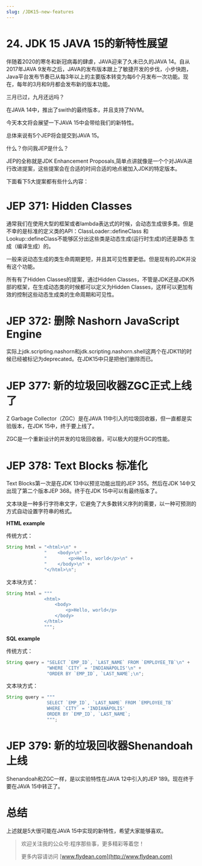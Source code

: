 ```yaml
---
slug: /JDK15-new-features
---
```


# 24. JDK 15 JAVA 15的新特性展望

伴随着2020的寒冬和新冠病毒的肆虐，JAVA迎来了久未已久的JAVA 14。自从2017年JAVA 9发布之后，JAVA的发布版本跟上了敏捷开发的步伐，小步快跑，Java平台发布节奏已从每3年以上的主要版本转变为每6个月发布一次功能。现在，每年的3月和9月都会发布新的版本功能。

三月已过，九月还远吗？

在JAVA 14中，推出了swith的最终版本，并且支持了NVM。

今天本文将会展望一下JAVA 15中会带给我们的新特性。 

总体来说有5个JEP将会提交到JAVA 15。

什么？你问我JEP是什么？

JEP的全称就是JDK Enhancement Proposals,简单点讲就像是一个个对JAVA进行改进提案，这些提案会在合适的时间合适的地点被加入JDK的特定版本。

下面看下5大提案都有些什么内容：

# JEP 371: Hidden Classes

通常我们在使用大型的框架或者lambda表达式的时候，会动态生成很多类。但是不幸的是标准的定义类的API：ClassLoader::defineClass 和 Lookup::defineClass不能够区分出这些类是动态生成(运行时生成)的还是静态
生成（编译生成）的。

一般来说动态生成的类生命周期更短，并且其可见性要更低。但是现有的JDK并没有这个功能。

所有有了Hidden Classes的提案，通过Hidden Classes，不管是JDK还是JDK外部的框架，在生成动态类的时候都可以定义为Hidden Classes，这样可以更加有效的控制这些动态生成类的生命周期和可见性。

# JEP 372: 删除 Nashorn JavaScript Engine

实际上jdk.scripting.nashorn和jdk.scripting.nashorn.shell这两个在JDK11的时候已经被标记为deprecated。在JDK15中只是把他们删除而已。

# JEP 377: 新的垃圾回收器ZGC正式上线了

Z Garbage Collector（ZGC）是在JAVA 11中引入的垃圾回收器，但一直都是实验版本，在JDK 15中，终于要上线了。

ZGC是一个重新设计的并发的垃圾回收器，可以极大的提升GC的性能。

# JEP 378: Text Blocks 标准化

Text Blocks第一次是在JDK 13中以预览功能出现的JEP 355。然后在JDK 14中又出现了第二个版本JEP 368。终于在JDK 15中可以有最终版本了。

文本块是一种多行字符串文字，它避免了大多数转义序列的需要，以一种可预测的方式自动设置字符串的格式。

**HTML example**

传统方式：

~~~java
String html = "<html>\n" +
              "    <body>\n" +
              "        <p>Hello, world</p>\n" +
              "    </body>\n" +
              "</html>\n";
~~~

文本块方式：

~~~java
String html = """
              <html>
                  <body>
                      <p>Hello, world</p>
                  </body>
              </html>
              """;
~~~

**SQL example**

传统方式：

~~~java
String query = "SELECT `EMP_ID`, `LAST_NAME` FROM `EMPLOYEE_TB`\n" +
               "WHERE `CITY` = 'INDIANAPOLIS'\n" +
               "ORDER BY `EMP_ID`, `LAST_NAME`;\n";
~~~

文本块方式：

~~~java
String query = """
               SELECT `EMP_ID`, `LAST_NAME` FROM `EMPLOYEE_TB`
               WHERE `CITY` = 'INDIANAPOLIS'
               ORDER BY `EMP_ID`, `LAST_NAME`;
               """;
~~~

# JEP 379: 新的垃圾回收器Shenandoah上线

Shenandoah和ZGC一样，是以实验特性在JAVA 12中引入的JEP 189。现在终于要在JAVA 15中转正了。

# 总结

上述就是5大很可能在JAVA 15中实现的新特性，希望大家能够喜欢。

> 欢迎关注我的公众号:程序那些事，更多精彩等着您！
> 
> 更多内容请访问 [www.flydean.com](http://www.flydean.com)






